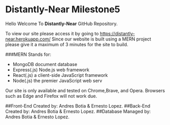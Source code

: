 # Distantly-Near Milestone5

Hello Welcome To **Distantly-Near** GitHub Repository.

To view our site please access it by going to https://distantly-near.herokuapp.com/
Since our website is built using a MERN project please give it a maximum of 3 minutes for the site to build.

###MERN Stands for:	
	
- MongoDB  document database
- Express(.js)  Node.js web framework
- React(.js)  a client-side JavaScript framework
- Node(.js)  the premier JavaScript web serv

Our site is only available and tested on Chrome,Brave, and Opera.
Browsers such as Edge and Firefox will not work due.

##Front-End Created by: Andres Botia & Ernesto Lopez.
##Back-End Created by: Andres Botia & Ernesto Lopez.
##Database Managed by: Andres Botia & Ernesto Lopez.
